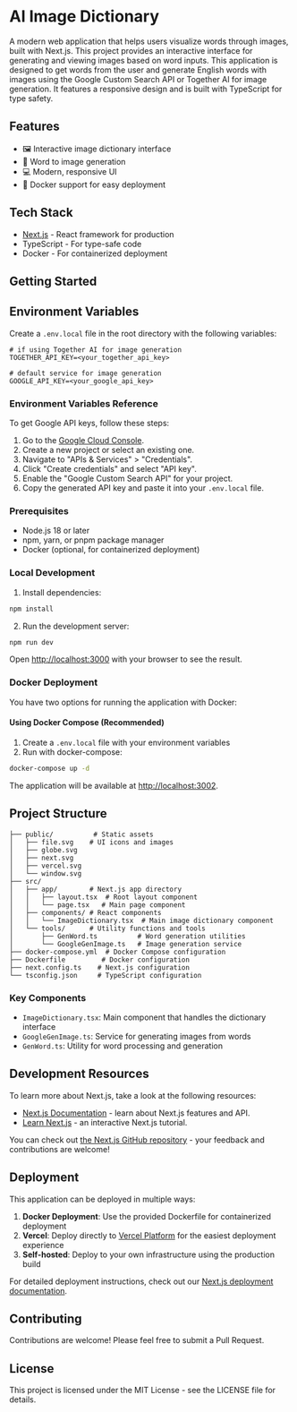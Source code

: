 # AI Image Dictionary 

A modern web application that helps users visualize words through images, built with Next.js. This project provides an interactive interface for generating and viewing images based on word inputs.
This application is designed to get words from the user and generate English words with images using the Google Custom Search API or Together AI for image generation. It features a responsive design and is built with TypeScript for type safety.

## Features

- 🖼️ Interactive image dictionary interface
- 🔄 Word to image generation
- 💻 Modern, responsive UI
- 🐳 Docker support for easy deployment

## Tech Stack

- [Next.js](https://nextjs.org/) - React framework for production
- TypeScript - For type-safe code
- Docker - For containerized deployment

## Getting Started

## Environment Variables

Create a `.env.local` file in the root directory with the following variables:

```shell
# if using Together AI for image generation
TOGETHER_API_KEY=<your_together_api_key> 

# default service for image generation
GOOGLE_API_KEY=<your_google_api_key> 
```

### Environment Variables Reference

To get Google API keys, follow these steps:
1. Go to the [Google Cloud Console](https://console.cloud.google.com/).
2. Create a new project or select an existing one.
3. Navigate to "APIs & Services" > "Credentials".
4. Click "Create credentials" and select "API key".
5. Enable the "Google Custom Search API" for your project.
6. Copy the generated API key and paste it into your `.env.local` file.

### Prerequisites

- Node.js 18 or later
- npm, yarn, or pnpm package manager
- Docker (optional, for containerized deployment)

### Local Development

1. Install dependencies:
```bash
npm install
```

2. Run the development server:
```bash
npm run dev
```

Open [http://localhost:3000](http://localhost:3000) with your browser to see the result.

### Docker Deployment

You have two options for running the application with Docker:

#### Using Docker Compose (Recommended)

1. Create a `.env.local` file with your environment variables
2. Run with docker-compose:
```bash
docker-compose up -d
```

The application will be available at [http://localhost:3002](http://localhost:3002).

## Project Structure

```
├── public/          # Static assets
│   ├── file.svg    # UI icons and images
│   ├── globe.svg
│   ├── next.svg
│   ├── vercel.svg
│   └── window.svg
├── src/
│   ├── app/        # Next.js app directory
│   │   ├── layout.tsx  # Root layout component
│   │   └── page.tsx   # Main page component
│   ├── components/ # React components
│   │   └── ImageDictionary.tsx  # Main image dictionary component
│   └── tools/      # Utility functions and tools
│       ├── GenWord.ts          # Word generation utilities
│       └── GoogleGenImage.ts   # Image generation service
├── docker-compose.yml  # Docker Compose configuration
├── Dockerfile         # Docker configuration
├── next.config.ts    # Next.js configuration
└── tsconfig.json     # TypeScript configuration
```

### Key Components

- `ImageDictionary.tsx`: Main component that handles the dictionary interface
- `GoogleGenImage.ts`: Service for generating images from words
- `GenWord.ts`: Utility for word processing and generation

## Development Resources

To learn more about Next.js, take a look at the following resources:

- [Next.js Documentation](https://nextjs.org/docs) - learn about Next.js features and API.
- [Learn Next.js](https://nextjs.org/learn) - an interactive Next.js tutorial.

You can check out [the Next.js GitHub repository](https://github.com/vercel/next.js) - your feedback and contributions are welcome!

## Deployment

This application can be deployed in multiple ways:

1. **Docker Deployment**: Use the provided Dockerfile for containerized deployment
2. **Vercel**: Deploy directly to [Vercel Platform](https://vercel.com/new) for the easiest deployment experience
3. **Self-hosted**: Deploy to your own infrastructure using the production build

For detailed deployment instructions, check out our [Next.js deployment documentation](https://nextjs.org/docs/app/building-your-application/deploying).

## Contributing

Contributions are welcome! Please feel free to submit a Pull Request.

## License

This project is licensed under the MIT License - see the LICENSE file for details.

